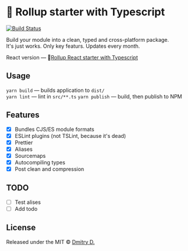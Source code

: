 # 🐣 Rollup starter with Typescript

[![Build Status](https://travis-ci.org/toastyboost/rollup-starter.svg?branch=master)](https://travis-ci.org/toastyboost/rollup-starter)

Build your module into a clean, typed and cross-platform package.  
It's just works. Only key featurs. Updates every month.

React version — 🐣[Rollup React starter with Typescript](https://github.com/toastyboost/rollup-react-starter)

## Usage

`yarn build` — builds application to `dist/`  
`yarn lint` — lint in `src/**.ts`
`yarn publish` — build, then publish to NPM

## Features

- [x] Bundles CJS/ES module formats
- [x] ESLint plugins (not TSLint, because it's dead)
- [x] Prettier
- [x] Aliases
- [x] Sourcemaps
- [x] Autocompiling types
- [x] Post clean and compression

## TODO

- [ ] Test alises
- [ ] Add todo

## License

Released under the MIT © [Dmitry D.](https://github.com/toastyboost)
